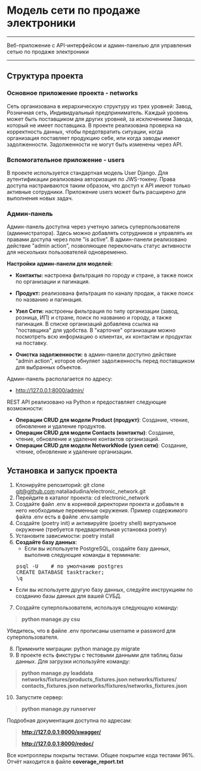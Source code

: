 # Модель сети по продаже электроники

***
Веб-приложение с API-интерфейсом и админ-панелью для управления сетью по продаже электроники
***

## Структура проекта

### Основное приложение проекта - networks
Сеть организована в иерархическую структуру из трех уровней: Завод, Розничная сеть, Индивидуальный предприниматель. 
Каждый уровень может быть поставщиком для других уровней, за исключением Завода, который не имеет поставщика. 
В проекте реализована проверка на корректность данных, чтобы предотвратить ситуации, когда организация поставляет продукцию себе, или когда заводы имеют задолженности. 
Задолженности не могут быть изменены через API.

### Вспомогательное приложение - users
В проекте используется стандартная модель User Django. Для аутентификации реализована авторизация по JWS-токену. 
Права доступа настраиваются таким образом, что доступ к API имеют только активные сотрудники. 
Приложение users может быть расширено для выполнения новых задач.

### Админ-панель
Админ-панель доступна через учетную запись суперпользователя (администратора). 
Здесь можно добавлять сотрудников и управлять их правами доступа через поле "is active". 
В админ-панели реализовано действие "admin action", позволяющее переключать статус активности для нескольких пользователей одновременно.

**Настройки админ-панели для моделей:**

* **Контакты:** настроена фильтрация по городу и стране, а также поиск по организации и пагинация.

* **Продукт:** реализована фильтрация по каналу продаж, а также поиск по названию и пагинация.

* **Узел Сети:** настроены фильтрация по типу организации (завод, розница, ИП) и стране, поиск по названию и городу, а также пагинация.
В списке организаций добавлена ссылка на "поставщика" для удобства.
В "карточке" организации можно посмотреть всю информацию о клиентах, их контактам и продуктах на поставку.

* **Очистка задолженности:** в админ-панели доступно действие "admin action", которое обнуляет задолженность перед поставщиком для выбранных объектов.

Админ-панель располагается по адресу:
- http://127.0.0.1:8000/admin/

REST API реализовано на Python и предоставляет следующие возможности:

- **Операции CRUD для модели Product (продукт)**: Создание, чтение, обновление и удаление продуктов.
- **Операции CRUD для модели Contacts (контакты)**: Создание, чтение, обновление и удаление контактов организаций.
- **Операции CRUD для модели NetworkNode (узел сети)**: Создание, чтение, обновление и удаление организации.

## Установка и запуск проекта

1. Клонируйте репозиторий: git clone git@github.com:nataliadudina/electronic_network.git
2. Перейдите в каталог проекта: cd electronic_network
3. Создайте файл .env в корневой директории проекта и добавьте в него необходимые переменные окружения. Пример содержимого файла .env есть в файле .env.sample
4. Создайте (poetry init) и активируйте (poetry shell) виртуальное окружение (требуется предварительная установка poetry)
5. Установите зависимости: poetry install
6. **Создайте базу данных**:
   - Если вы используете PostgreSQL, создайте базу данных, выполнив следующие команды в терминале:
<pre>
   psql -U <username>   # по умолчанию postgres
   CREATE DATABASE tasktracker;
   \q 
</pre>
   - Если вы используете другую базу данных, следуйте инструкциям по созданию базы данных для вашей СУБД. 
7. Создайте суперпользователя, используя следующую команду:
> **python manage.py csu**

Убедитесь, что в файле .env прописаны username и password для суперпользователя.

8. Примените миграции: python manage.py migrate
9. В проекте есть фикстуры с тестовыми данными для таблиц базы данных. Для загрузки используйте команду:
> **python manage.py loaddata networks/fixtures/products_fixtures.json networks/fixtures/сontacts_fixtures.json networks/fixtures/networks_fixtures.json**

10. Запустите сервер:
> **python manage.py runserver**

Подробная документация доступна по адресам:

> **http://127.0.0.1:8000/swagger/**
> 
> **http://127.0.0.1:8000/redoc/**

Все контроллеры покрыты тестами. Общее покрытие кода тестами 96%. Отчёт находится в файле **coverage_report.txt**  
